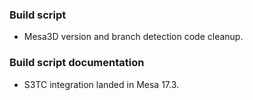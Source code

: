 ### Build script
- Mesa3D version and branch detection code cleanup.

### Build script documentation
- S3TC integration landed in Mesa 17.3.